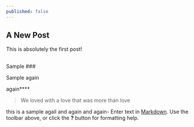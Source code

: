 ```yaml
---
published: false
---
```

## A New Post
This is absolutely the first post!
##


Sample ###

Sample again

again****
> We loved with a love that was more than love


this is a sample
agail
and again
and again-
Enter text in [Markdown](http://daringfireball.net/projects/markdown/). Use the toolbar above, or click the **?** button for formatting help.
